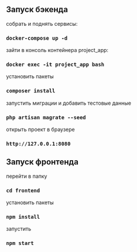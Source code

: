 ## Запуск бэкенда

собрать и поднять сервисы:
### `docker-compose up -d`


зайти в консоль контейнера project_app:
### `docker exec -it project_app bash`

установить пакеты
### `composer install`

запустить миграции и добавить тестовые данные
### `php artisan magrate --seed`

открыть проект в браузере
### `http://127.0.0.1:8080`




## Запуск фронтенда

перейти в папку
### `cd frontend`

установить пакеты
### `npm install`

запустить
### `npm start`
